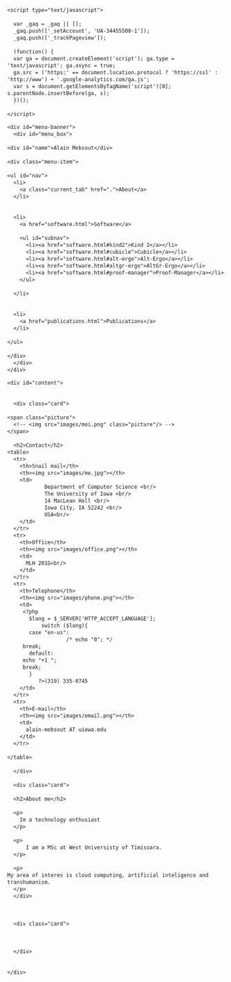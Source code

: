 <!DOCTYPE html PUBLIC "-//W3C//DTD HTML 4.01 Transitional//EN" "http://www.w3.org/TR/html4/loose.dtd">
<html>
  <head>
    <meta http-equiv="Content-Type" content="text/html;charset=UTF-8">
    <meta name="viewport" content="initial-scale=1.0,minimum-scale=1.0,maximum-scale=1.0,width=device-width,user-scalable=no"/>
    <link title="new" rel="stylesheet" href="style.css" type="text/css">
    <title>Alain Mebsout</title>

    <script type="text/javascript">

      var _gaq = _gaq || [];
      _gaq.push(['_setAccount', 'UA-34455508-1']);
      _gaq.push(['_trackPageview']);

      (function() {
      var ga = document.createElement('script'); ga.type = 'text/javascript'; ga.async = true;
      ga.src = ('https:' == document.location.protocol ? 'https://ssl' : 'http://www') + '.google-analytics.com/ga.js';
      var s = document.getElementsByTagName('script')[0]; s.parentNode.insertBefore(ga, s);
      })();

    </script>
  </head>

  <body>

<!--------------------------- TOP MENU --------------------------------->
    <div id="menu-banner">
      <div id="menu_box">

    <div id="name">Alain Mebsout</div>

    <div class="menu-item">

    <ul id="nav">
      <li>
        <a class="current_tab" href=".">About</a>
      </li>


      <li>
        <a href="software.html">Software</a>

        <ul id="subnav">
          <li><a href="software.html#kind2">Kind 2</a></li>
          <li><a href="software.html#cubicle">Cubicle</a></li>
          <li><a href="software.html#alt-ergo">Alt-Ergo</a></li>
          <li><a href="software.html#altgr-ergo">AltGr-Ergo</a></li>
          <li><a href="software.html#proof-manager">Proof-Manager</a></li>
        </ul>

      </li>


      <li>
        <a href="publications.html">Publications</a>
      </li>

    </ul>

    </div>
      </div>
    </div>
<!--------------------------------------------------------------->


    <div id="content">


      <div class="card">

    <span class="picture">
      <!-- <img src="images/moi.png" class="picture"/> -->
    </span>

      <h2>Contact</h2>
    <table>
      <tr>
        <th>Snail mail</th>
        <th><img src="images/me.jpg"></th>
        <td>
                Department of Computer Science <br/>
                The University of Iowa <br/>
                14 MacLean Hall <br/>
                Iowa City, IA 52242 <br/>
                USA<br/>
        </td>
      </tr>
      <tr>
        <th>Office</th>
        <th><img src="images/office.png"></th>
        <td>
          MLH 201G<br/>
        </td>
      </tr>
      <tr>
        <th>Telephone</th>
        <th><img src="images/phone.png"></th>
        <td>
         <?php
           $lang = $_SERVER['HTTP_ACCEPT_LANGUAGE'];
               switch ($lang){
           case "en-us":
                       /* echo "0"; */
         break;
           default:
         echo "+1 ";
         break;
           }
              ?>(319) 335-0745
        </td>
      </tr>
      <tr>
        <th>E-mail</th>
        <th><img src="images/email.png"></th>
        <td>
          alain-mebsout AT uiowa.edu
        </td>
      </tr>

    </table>

      </div>

      <div class="card">

      <h2>About me</h2>

      <p>
        Im a technology enthusiast
      </p>

      <p>
          I am a MSc at West Universisty of Timisoara.
      </p>

      <p>
    My area of interes is cloud computing, artificial inteligence and transhumanism.
      </p>
      </div>



      <div class="card">



      </div>


    </div>

  </body>

</html>
